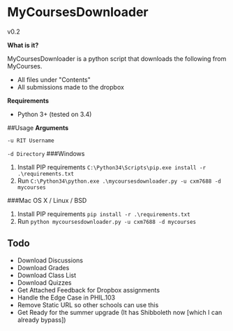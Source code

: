 # MyCoursesDownloader
v0.2

**What is it?**

MyCoursesDownloader is a python script that downloads the following from MyCourses.

* All files under "Contents"
* All submissions made to the dropbox

**Requirements**

* Python 3+ (tested on 3.4)

##Usage
**Arguments**

`-u RIT Username`

`-d Directory`
###Windows
1. Install PIP requirements `C:\Python34\Scripts\pip.exe install -r .\requirements.txt`
2. Run `C:\Python34\python.exe .\mycoursesdownloader.py -u cxm7688 -d mycourses`

###Mac OS X / Linux / BSD
1. Install PIP requirements `pip install -r .\requirements.txt`
2. Run `python mycoursesdownloader.py -u cxm7688 -d mycourses`

## Todo
* Download Discussions
* Download Grades
* Download Class List
* Download Quizzes
* Get Attached Feedback for Dropbox assignments
* Handle the Edge Case in PHIL.103
* Remove Static URL so other schools can use this
* Get Ready for the summer upgrade (It has Shibboleth now [which I can already bypass])